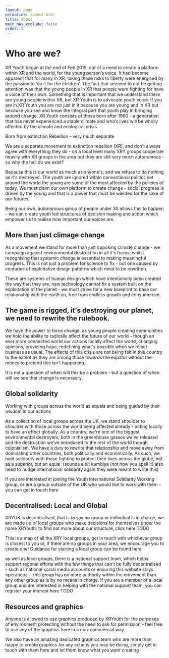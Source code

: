 ```yaml
---
layout: page
permalink: /about-old/
title: About
main_nav_exclude: false
order: 2
---
```


# Who are we?

XR Youth began at the end of Feb 2019, out of a need to create a platform within XR and the world, for the young person’s voice.
It had become apparent that for many in XR, taking these risks to liberty were energised by the passion to ‘do it for the children’. The fact that seemed to not be getting attention was that the young people in XR that people were fighting for have a voice of their own.
Something that is important that we understand there are young people within XR, but XR Youth is to advocate youth voice. If you are in XR Youth you are not just in it because you are young and in XR but because you see and know the integral part that youth play in bringing around change.
XR Youth consists of those born after 1990 - a generation that has never experienced a stable climate and who’s lives will be wholly affected by the climate and ecological crisis.

Born from extinction Rebellion - very much separate

We are a separate movement to extinction rebellion (XR), and don't always agree with everything they do - on a local level many XRY groups cooperate heavily with XR groups in the area but they are still very much autonomous - so why the hell do we exist?

Because this is our world as much as anyone's, and we refuse to do nothing as it's destroyed. The youth are ignored within conventional politics yet around the world the young are some of the most affected by the policies of today. We must claim our own platform to create change - social progress is driven by the young and that is a power that must be wielded for the sake of our futures.

Being our own, autonomous group of people under 30 allows this to happen - we can create youth led structures of decision making and action which empower us to realise how important our voices are.

## More than just climage change

As a movement we stand for more than just opposing climate change - we campaign against environmental destruction in all it's forms, whilst recognising that systemic change is essential to making meaningful progress. This is not just a problem for science to fix - but one caused by centuries of exploitative design patterns which need to be rewritten.

These are systems of human design which have intentionally been created the way that they are, new technology cannot fix a system built on the exploitation of the planet - we must strive for a new blueprint to base our relationship with the earth on, free from endless growth and consumerism.

## The game is rigged, it's destroying our planet, we need to rewrite the rulebook.

We have the power to force change, as young people creating communities we hold the ability to radically affect the future of our world - though an ever more connected world our actions locally affect the world, changing opinions, providing hope, redefining what's possible when we reject business as usual. The effects of this crisis are not being felt in this country to the extent as they are among those towards the equator without the money to pretend this isn't happening.

It is not a question of when will this be a problem - but a question of when will we see that change is necessary.

## Global solidarity

Working with groups across the world as equals and being guided by their wisdom in our actions

As a collection of local groups across the UK, we stand shoulder to shoulder with those across the world being affected already - acting locally to have an effect globally. As a country, we're one of the biggest environmental destroyers, both in the greenhouse gasses we've released and the destruction we've introduced to the rest of the world though colonialism. We have a duty to rewrite that relationship and move away from dominating other countries, both politically and economically. As such, we hold solidarity with those fighting to protect their lives across the globe, not as a superior, but an equal. (sounds a bit kumbiya (not how you spell it) also need to nudge international solidarity again they were meant to write this)

if you are interested in joining the Youth International Solidarity Working group, or are a group outside of the UK who would like to work with them - you can get in touch here 

## Decentralised: Local and Global

XRYUK is decentralised, that is to say no group or individual is in charge, we are made up of local groups who make decisions for themselves under the name XRYouth. to find out more about our structure, click here TODO

This is a map of all the XRY local groups, get in touch with whichever group is closest to you or, if there are no groups in your area, we encourage you to create one! Guidance for starting a local group can be found here

as well as local groups, there is a national support team, which helps support regonal efforts with the few things that can't be fully decentralised - such as national social media accounts or ensuring this website stays operational - this group has no more authority within the movement than any other group as is by no means in charge. If you are a member of a local group and are interested in helping with the national support team, you can register your interest here TODO

## Resources and graphics

Anyone is allowed to use graphics produced by XRYouth for the purposes of environment protecting without the need to ask for permission - feel free to use any of the graphics here in a non-commercial way

We also have an amazing dedicated graphics team who are more than happy to create graphics for any actions you may be doing, simply get in touch with them here and let them know what you want creating